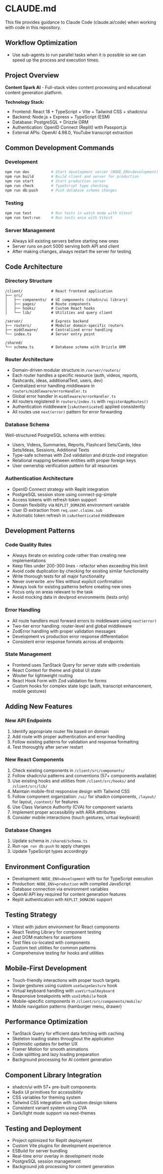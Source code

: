 # CLAUDE.md

This file provides guidance to Claude Code (claude.ai/code) when working with code in this repository.

## Workflow Optimization
- Use sub-agents to run parallel tasks when it is possible so we can speed up the process and execution times.

## Project Overview

**Content Spark AI** - Full-stack video content processing and educational content generation platform.

**Technology Stack:**
- Frontend: React 18 + TypeScript + Vite + Tailwind CSS + shadcn/ui
- Backend: Node.js + Express + TypeScript (ESM)
- Database: PostgreSQL + Drizzle ORM
- Authentication: OpenID Connect (Replit) with Passport.js
- External APIs: OpenAI 4.98.0, YouTube transcript extraction

## Common Development Commands

### Development
```bash
npm run dev          # Start development server (NODE_ENV=development)
npm run build        # Build client and server for production
npm run start        # Start production server
npm run check        # TypeScript type checking
npm run db:push      # Push database schema changes
```

### Testing
```bash
npm run test         # Run tests in watch mode with Vitest
npm run test:run     # Run tests once with Vitest
```

### Server Management
- Always kill existing servers before starting new ones
- Server runs on port 5000 serving both API and client
- After making changes, always restart the server for testing

## Code Architecture

### Directory Structure
```
/client/             # React frontend application
├── src/
│   ├── components/  # UI components (shadcn/ui library)
│   ├── pages/       # Route components
│   ├── hooks/       # Custom React hooks
│   └── lib/         # Utilities and query client

/server/             # Express backend
├── routers/         # Modular domain-specific routers
├── middleware/      # Centralized error handling
└── index.ts         # Server entry point

/shared/
└── schema.ts        # Database schema with Drizzle ORM
```

### Router Architecture
- Domain-driven modular structure in `/server/routers/`
- Each router handles a specific resource (auth, videos, reports, flashcards, ideas, additionalText, users, dev)
- Centralized error handling middleware in `routers/middleware/errorHandler.ts`
- Global error handler in `middleware/errorHandler.ts`
- All routers registered in `routers/index.ts` with `registerAppRoutes()`
- Authentication middleware (`isAuthenticated`) applied consistently
- All routes use `next(error)` pattern for error forwarding

### Database Schema
Well-structured PostgreSQL schema with entities:
- Users, Videos, Summaries, Reports, Flashcard Sets/Cards, Idea Sets/Ideas, Sessions, Additional Texts
- Type-safe schemas with Zod validation and drizzle-zod integration
- Relational mapping between entities with proper foreign keys
- User ownership verification pattern for all resources

### Authentication Architecture
- OpenID Connect strategy with Replit integration
- PostgreSQL session store using connect-pg-simple
- Access tokens with refresh token support
- Domain flexibility via `REPLIT_DOMAINS` environment variable
- User ID extraction from `req.user.claims.sub`
- Automatic token refresh in `isAuthenticated` middleware

## Development Patterns

### Code Quality Rules
- Always iterate on existing code rather than creating new implementations
- Keep files under 200-300 lines - refactor when exceeding this limit
- Avoid code duplication by checking for existing similar functionality
- Write thorough tests for all major functionality
- Never overwrite .env files without explicit confirmation
- Always look for existing patterns before creating new ones
- Focus only on areas relevant to the task
- Avoid mocking data in dev/prod environments (tests only)

### Error Handling
- All route handlers must forward errors to middleware using `next(error)`
- Two-tier error handling: router-level and global middleware
- ZodError handling with proper validation messages
- Development vs production error response differentiation
- Consistent error response formats across all endpoints

### State Management
- Frontend uses TanStack Query for server state with credentials
- React Context for theme and global UI state
- Wouter for lightweight routing
- React Hook Form with Zod validation for forms
- Custom hooks for complex state logic (auth, transcript enhancement, mobile gestures)

## Adding New Features

### New API Endpoints
1. Identify appropriate router file based on domain
2. Add route with proper authentication and error handling
3. Follow existing patterns for validation and response formatting
4. Test thoroughly after server restart

### New React Components
1. Check existing components in `/client/src/components/`
2. Follow shadcn/ui patterns and conventions (57+ components available)
3. Use existing hooks and utilities from `/client/src/hooks/` and `/client/src/lib/`
4. Maintain mobile-first responsive design with Tailwind CSS
5. Follow component organization: `/ui/` for shadcn components, `/layout/` for layout, `/content/` for features
6. Use Class Variance Authority (CVA) for component variants
7. Implement proper accessibility with ARIA attributes
8. Consider mobile interactions (touch gestures, virtual keyboard)

### Database Changes
1. Update schema in `/shared/schema.ts`
2. Run `npm run db:push` to apply changes
3. Update TypeScript types accordingly

## Environment Configuration
- Development: `NODE_ENV=development` with tsx for TypeScript execution
- Production: `NODE_ENV=production` with compiled JavaScript
- Database connection via environment variables
- OpenAI API key required for content generation features
- Replit authentication with `REPLIT_DOMAINS` support

## Testing Strategy
- Vitest with jsdom environment for React components
- React Testing Library for component testing
- Jest DOM matchers for assertions
- Test files co-located with components
- Custom test utilities for common patterns
- Comprehensive testing for hooks and utilities

## Mobile-First Development
- Touch-friendly interactions with proper touch targets
- Swipe gestures using custom `useSwipeGesture` hook
- Virtual keyboard handling with `useVirtualKeyboard`
- Responsive breakpoints with `useIsMobile` hook
- Mobile-specific components in `/client/src/components/mobile/`
- Mobile navigation patterns (hamburger menu, drawer)

## Performance Optimization
- TanStack Query for efficient data fetching with caching
- Skeleton loading states throughout the application
- Optimistic updates for better UX
- Framer Motion for smooth animations
- Code splitting and lazy loading preparation
- Background processing for AI content generation

## Component Library Integration
- shadcn/ui with 57+ pre-built components
- Radix UI primitives for accessibility
- CSS variables for theming system
- Tailwind CSS integration with custom design tokens
- Consistent variant system using CVA
- Dark/light mode support via next-themes

## Testing and Deployment
- Project optimized for Replit deployment
- Custom Vite plugins for development experience
- ESBuild for server bundling
- Real-time error overlay in development mode
- PostgreSQL session management
- Background job processing for content generation
